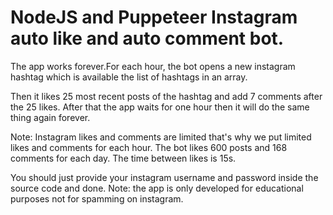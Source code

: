 # NodeJS and Puppeteer Instagram auto like and auto comment bot.

The app works forever.For each hour, the bot opens a new instagram hashtag which is available the list of hashtags in an array.

Then it likes 25 most recent posts of the hashtag and add 7 comments after the 25 likes. After that the app waits for one hour then it will do the same thing again forever.

Note: Instagram likes and comments are limited that's why we put limited likes and comments for each hour.
The bot likes 600 posts and 168 comments for each day.
The time between likes is 15s.

You should just provide your instagram username and password inside the source code and done.
Note: the app is only developed for educational purposes not for spamming on instagram.
